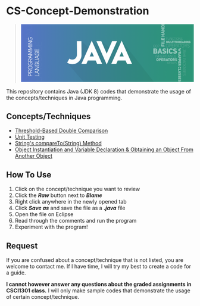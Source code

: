 # CS-Concept-Demonstration
> ![banner](https://github.com/JP1128/CS-Concept-Demonstration/blob/master/images/JavaHeader.png)

This repository contains Java (JDK 8) codes that demonstrate the usage of the concepts/techniques in Java programming.

## Concepts/Techniques
  - [Threshold-Based Double Comparison](https://github.com/JP1128/CS-Concept-Demonstration/blob/master/Demonstrations/DoubleComparison.java)
  - [Unit Testing](https://github.com/JP1128/CS-Concept-Demonstration/blob/master/Demonstrations/UnitTesting.java)
  - [String's compareTo(String) Method](https://github.com/JP1128/CS-Concept-Demonstration/blob/master/Demonstrations/CompareTo.java)
  - [Object Instantiation and Variable Declaration & Obtaining an Object From Another Object](https://github.com/JP1128/CS-Concept-Demonstration/blob/master/Demonstrations/InstantiationDemo.java)

## How To Use
1. Click on the concept/technique you want to review
2. Click the ***Raw*** button next to ***Blame***
3. Right click anywhere in the newly opened tab
4. Click ***Save as*** and save the file as a ***.java*** file
5. Open the file on Eclipse
6. Read through the comments and run the program
7. Experiment with the program!

## Request
If you are confused about a concept/technique that is not listed, you are welcome to contact me. If I have time, I will try my best to create a code for a guide. 

**I cannot however answer any questions about the graded assignments in CSCI1301 class.** I will only make sample codes that demonstrate the usage of certain concept/technique. 
